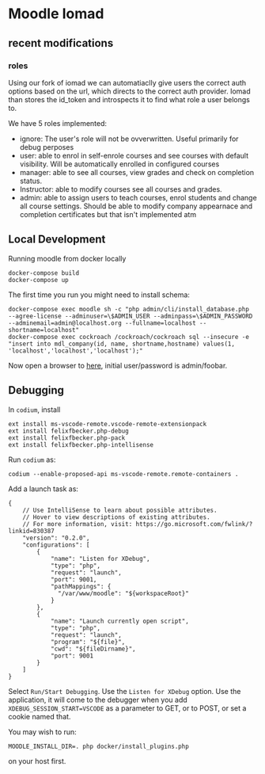 # Moodle Iomad

## recent modifications

### roles
Using our fork of iomad we can automatiaclly give users the correct
auth options based on the url, which directs to the correct auth
provider. Iomad than stores the id_token and introspects it to find what
role a user belongs to.

We have 5 roles implemented:

- ignore: The user's role will not be ovverwritten. Useful primarily for debug perposes
- user: able to enrol in self-enrole courses and see courses with default visibility. Will be automatically enrolled in configured courses
- manager: able to see all courses, view grades and check on completion status.
- Instructor: able to modify courses see all courses and grades.
- admin: able to assign users to teach courses, enrol students and change all course settings. Should be able to modify company appearnace and completion certificates but that isn't implemented atm

## Local Development

Running moodle from docker locally

```
docker-compose build
docker-compose up
```

The first time you run you might need to install schema:

```
docker-compose exec moodle sh -c "php admin/cli/install_database.php  --agree-license --adminuser=\$ADMIN_USER --adminpass=\$ADMIN_PASSWORD --adminemail=admin@localhost.org --fullname=localhost --shortname=localhost"
docker-compose exec cockroach /cockroach/cockroach sql --insecure -e "insert into mdl_company(id, name, shortname,hostname) values(1, 'localhost','localhost','localhost');"
```

Now open a browser to [here](http://localhost/login/index.php), initial user/password is admin/foobar.

## Debugging

In `codium`, install
```
ext install ms-vscode-remote.vscode-remote-extensionpack
ext install felixfbecker.php-debug
ext install felixfbecker.php-pack
ext install felixfbecker.php-intellisense
```
Run `codium` as:
```
codium --enable-proposed-api ms-vscode-remote.remote-containers .
```

Add a launch task as:
```
{
    // Use IntelliSense to learn about possible attributes.
    // Hover to view descriptions of existing attributes.
    // For more information, visit: https://go.microsoft.com/fwlink/?linkid=830387
    "version": "0.2.0",
    "configurations": [
        {
            "name": "Listen for XDebug",
            "type": "php",
            "request": "launch",
            "port": 9001,
            "pathMappings": {
              "/var/www/moodle": "${workspaceRoot}"
            }
        },
        {
            "name": "Launch currently open script",
            "type": "php",
            "request": "launch",
            "program": "${file}",
            "cwd": "${fileDirname}",
            "port": 9001
        }
    ]
}
```

Select `Run/Start Debugging`. Use the `Listen for XDebug` option.
Use the application, it will come to the debugger when you
add `XDEBUG_SESSION_START=VSCODE` as a parameter to GET,
or to POST, or set a cookie named that.

You may wish to run:
```
MOODLE_INSTALL_DIR=. php docker/install_plugins.php
```

on your host first.
